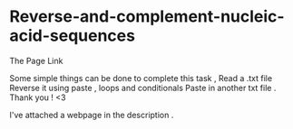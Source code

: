 # Reverse-and-complement-nucleic-acid-sequences
The Page Link

Some simple things can be done to complete this task ,
Read a .txt file 
Reverse it using paste , loops and conditionals 
Paste in another txt file . Thank you ! <3 

I've attached a webpage in the description .
